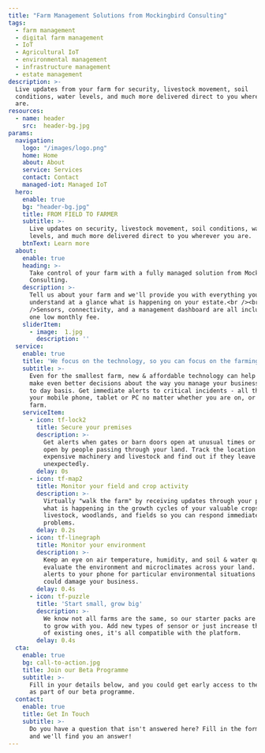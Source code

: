 ```yaml
---
title: "Farm Management Solutions from Mockingbird Consulting"
tags:
  - farm management
  - digital farm management
  - IoT
  - Agricultural IoT
  - environmental management
  - infrastructure management
  - estate management
description: >-
  Live updates from your farm for security, livestock movement, soil
  conditions, water levels, and much more delivered direct to you wherever you
  are.
resources:
  - name: header
    src:  header-bg.jpg
params:
  navigation:
    logo: "/images/logo.png"
    home: Home
    about: About
    service: Services
    contact: Contact
    managed-iot: Managed IoT
  hero:
    enable: true
    bg: "header-bg.jpg"
    title: FROM FIELD TO FARMER
    subtitle: >-
      Live updates on security, livestock movement, soil conditions, water
      levels, and much more delivered direct to you wherever you are.
    btnText: Learn more
  about:
    enable: true
    heading: >-
      Take control of your farm with a fully managed solution from Mockingbird
      Consulting.
    description: >-
      Tell us about your farm and we'll provide you with everything you need to
      understand at a glance what is happening on your estate.<br /><br
      />Sensors, connectivity, and a management dashboard are all included for
      one low monthly fee.
    sliderItem:
      - image:  1.jpg
        description: ''
  service:
    enable: true
    title: 'We focus on the technology, so you can focus on the farming'
    subtitle: >-
      Even for the smallest farm, new & affordable technology can help you can
      make even better decisions about the way you manage your business on a day
      to day basis. Get immediate alerts to critical incidents - all through
      your mobile phone, tablet or PC no matter whether you are on, or off, your
      farm.
    serviceItem:
      - icon: tf-lock2
        title: Secure your premises
        description: >-
          Get alerts when gates or barn doors open at unusual times or are left
          open by people passing through your land. Track the location of
          expensive machinery and livestock and find out if they leave your land
          unexpectedly.
        delay: 0s
      - icon: tf-map2
        title: Monitor your field and crop activity
        description: >-
          Virtually "walk the farm" by receiving updates through your phone on
          what is happening in the growth cycles of your valuable crops,
          livestock, woodlands, and fields so you can respond immediately to
          problems.
        delay: 0.2s
      - icon: tf-linegraph
        title: Monitor your environment
        description: >-
          Keep an eye on air temperature, humidity, and soil & water quality to
          evaluate the environment and microclimates across your land. Get
          alerts to your phone for particular environmental situations that
          could damage your business.
        delay: 0.4s
      - icon: tf-puzzle
        title: 'Start small, grow big'
        description: >-
          We know not all farms are the same, so our starter packs are designed
          to grow with you. Add new types of sensor or just increase the number
          of existing ones, it's all compatible with the platform.
        delay: 0.4s
  cta:
    enable: true
    bg: call-to-action.jpg
    title: Join our Beta Programme
    subtitle: >-
      Fill in your details below, and you could get early access to the platform
      as part of our beta programme.
  contact:
    enable: true
    title: Get In Touch
    subtitle: >-
      Do you have a question that isn't answered here? Fill in the form below
      and we'll find you an answer!
---
```

